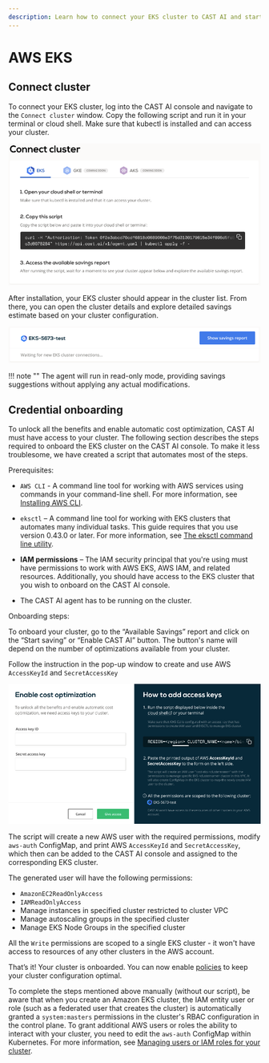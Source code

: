 ```yaml
---
description: Learn how to connect your EKS cluster to CAST AI and start optimizing your cloud costs on AWS EKS. Achieve Kubernetes cost savings.
---
```


# AWS EKS

## Connect cluster

To connect your EKS cluster, log into the CAST AI console and navigate to the `Connect cluster` window. Copy the following script
and run it in your terminal or cloud shell. Make sure that kubectl is installed and can access your cluster.

![img.png](../../screenshots/connect-cluster-2.png)

After installation, your EKS cluster should appear in the cluster list. From there, you can open the cluster details and explore
detailed savings estimate based on your cluster configuration.

![img.png](../../screenshots/connect-cluster-3.png)

!!! note ""
    The agent will run in read-only mode, providing savings suggestions without applying any actual modifications.

## Credential onboarding

To unlock all the benefits and enable automatic cost optimization, CAST AI must have access to your cluster. The following
section describes the steps required to onboard the EKS cluster on the CAST AI console. To make it less troublesome, we have created
a script that automates most of the steps.

Prerequisites:

- `AWS CLI` - A command line tool for working with AWS services using commands in your command-line shell. For more
  information, see [Installing AWS CLI](https://docs.aws.amazon.com/cli/latest/userguide/install-cliv2.html).

- `eksctl` – A command line tool for working with EKS clusters that automates many individual tasks. This guide requires
  that you use version 0.43.0 or later. For more information,
  see [The eksctl command line utility](https://docs.aws.amazon.com/eks/latest/userguide/eksctl.html).

- **IAM permissions** – The IAM security principal that you're using must have permissions to work with AWS EKS, AWS IAM,
  and related resources. Additionally, you should have access to the EKS cluster that you wish to onboard on the CAST AI console.

- The CAST AI agent has to be running on the cluster.

Onboarding steps:

To onboard your cluster, go to the “Available Savings” report and click on the “Start saving” or “Enable CAST AI” button. The button's name will depend on the number of optimizations available from your cluster.

Follow the instruction in the pop-up window to create and use AWS `AccessKeyId` and `SecretAccessKey`

![img.png](../../screenshots/connect-cluster-4.png)

The script will create a new AWS user with the required permissions, modify `aws-auth` ConfigMap, and print AWS `AccessKeyId` and `SecretAccessKey`, which then can be added to the CAST AI console and assigned to the corresponding EKS cluster.

The generated user will have the following permissions:

- `AmazonEC2ReadOnlyAccess`
- `IAMReadOnlyAccess`
- Manage instances in specified cluster restricted to cluster VPC
- Manage autoscaling groups in the specified cluster
- Manage EKS Node Groups in the specified cluster

All the `Write` permissions are scoped to a single EKS cluster - it won't have access to resources of any other clusters in the AWS account.

That’s it! Your cluster is onboarded. You can now enable [policies](https://docs.cast.ai/console-overview/policies/) to keep your cluster configuration optimal.

To complete the steps mentioned above manually (without our script), be aware that when you create an Amazon EKS cluster, the IAM entity user or role (such as a federated user that creates the cluster) is automatically granted a `system:masters` permissions in the cluster's RBAC configuration in the control plane. To grant additional AWS users or roles the ability to interact with your cluster, you need to edit the `aws-auth` ConfigMap within Kubernetes. For more information, see [Managing users or IAM roles for your cluster](https://docs.aws.amazon.com/eks/latest/userguide/add-user-role.html).
